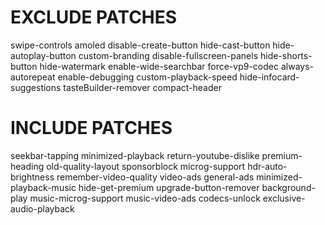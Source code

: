 # EXCLUDE PATCHES
swipe-controls
amoled
disable-create-button
hide-cast-button
hide-autoplay-button
custom-branding
disable-fullscreen-panels
hide-shorts-button
hide-watermark
enable-wide-searchbar
force-vp9-codec
always-autorepeat
enable-debugging
custom-playback-speed
hide-infocard-suggestions
tasteBuilder-remover
compact-header
# INCLUDE PATCHES
seekbar-tapping
minimized-playback
return-youtube-dislike
premium-heading
old-quality-layout
sponsorblock
microg-support
hdr-auto-brightness
remember-video-quality
video-ads
general-ads
minimized-playback-music
hide-get-premium
upgrade-button-remover
background-play
music-microg-support
music-video-ads
codecs-unlock
exclusive-audio-playback
